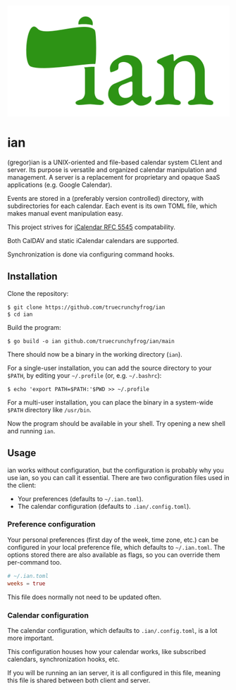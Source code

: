 ![ian logo](assets/logo-small.svg "ian")
# ian

(gregor)ian is a UNIX-oriented and file-based calendar system CLIent and server.
Its purpose is versatile and organized calendar manipulation and management.
A server is a replacement for proprietary and opaque SaaS applications (e.g. Google Calendar).

Events are stored in a (preferably version controlled) directory, with subdirectories for each calendar.
Each event is its own TOML file, which makes manual event manipulation easy.

This project strives for [iCalendar RFC 5545](https://datatracker.ietf.org/doc/html/rfc5545) compatability.

Both CalDAV and static iCalendar calendars are supported.

Synchronization is done via configuring command hooks.

## Installation
Clone the repository:
```
$ git clone https://github.com/truecrunchyfrog/ian
$ cd ian
```
Build the program:
```
$ go build -o ian github.com/truecrunchyfrog/ian/main
```
There should now be a binary in the working directory (`ian`).

For a single-user installation, you can add the source directory to your `$PATH`, by editing your `~/.profile` (or, e.g. `~/.bashrc`):
```
$ echo 'export PATH=$PATH:'$PWD >> ~/.profile
```
For a multi-user installation, you can place the binary in a system-wide `$PATH` directory like `/usr/bin`.

Now the program should be available in your shell. Try opening a new shell and running `ian`.

## Usage
ian works without configuration, but the configuration is probably why you use ian, so you can call it essential.
There are two configuration files used in the client:
* Your preferences (defaults to `~/.ian.toml`).
* The calendar configuration (defaults to `.ian/.config.toml`).

### Preference configuration
Your personal preferences (first day of the week, time zone, etc.) can be configured in your local preference file, which defaults to `~/.ian.toml`.
The options stored there are also available as flags, so you can override them per-command too.
```toml
# ~/.ian.toml
weeks = true
```
This file does normally not need to be updated often.

### Calendar configuration
The calendar configuration, which defaults to `.ian/.config.toml`, is a lot more important.

This configuration houses how your calendar works, like subscribed calendars, synchronization hooks, etc.

If you will be running an ian server, it is all configured in this file, meaning this file is shared between both client and server.

